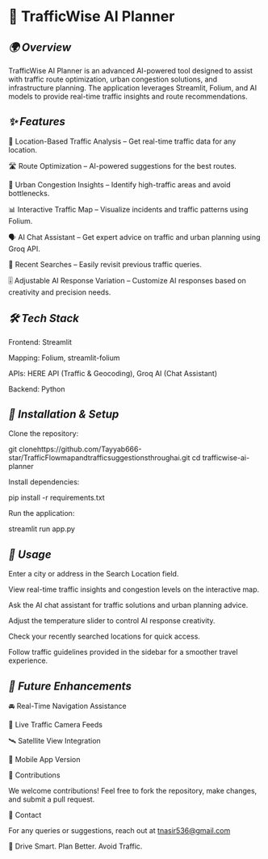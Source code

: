 # **🚦 TrafficWise AI Planner**

## *🌍 Overview*

TrafficWise AI Planner is an advanced AI-powered tool designed to assist with traffic route optimization, urban congestion solutions, and infrastructure planning. The application leverages Streamlit, Folium, and AI models to provide real-time traffic insights and route recommendations.

## *✨ Features*

📍 Location-Based Traffic Analysis – Get real-time traffic data for any location.

🛣 Route Optimization – AI-powered suggestions for the best routes.

🚗 Urban Congestion Insights – Identify high-traffic areas and avoid bottlenecks.

📊 Interactive Traffic Map – Visualize incidents and traffic patterns using Folium.

🗣 AI Chat Assistant – Get expert advice on traffic and urban planning using Groq API.

📌 Recent Searches – Easily revisit previous traffic queries.

🎚 Adjustable AI Response Variation – Customize AI responses based on creativity and precision needs.

## *🛠 Tech Stack*

Frontend: Streamlit

Mapping: Folium, streamlit-folium

APIs: HERE API (Traffic & Geocoding), Groq AI (Chat Assistant)

Backend: Python

## *🔧 Installation & Setup*

Clone the repository:

git clonehttps://github.com/Tayyab666-star/TrafficFlowmapandtrafficsuggestionsthroughai.git
cd trafficwise-ai-planner

Install dependencies:

pip install -r requirements.txt

Run the application:

streamlit run app.py

## *🌟 Usage*

Enter a city or address in the Search Location field.

View real-time traffic insights and congestion levels on the interactive map.

Ask the AI chat assistant for traffic solutions and urban planning advice.

Adjust the temperature slider to control AI response creativity.

Check your recently searched locations for quick access.

Follow traffic guidelines provided in the sidebar for a smoother travel experience.

## *🎯 Future Enhancements*

🚘 Real-Time Navigation Assistance

📡 Live Traffic Camera Feeds

🛰 Satellite View Integration

📱 Mobile App Version

🤝 Contributions

We welcome contributions! Feel free to fork the repository, make changes, and submit a pull request.

📩 Contact

For any queries or suggestions, reach out at tnasir536@gmail.com

🚦 Drive Smart. Plan Better. Avoid Traffic.

